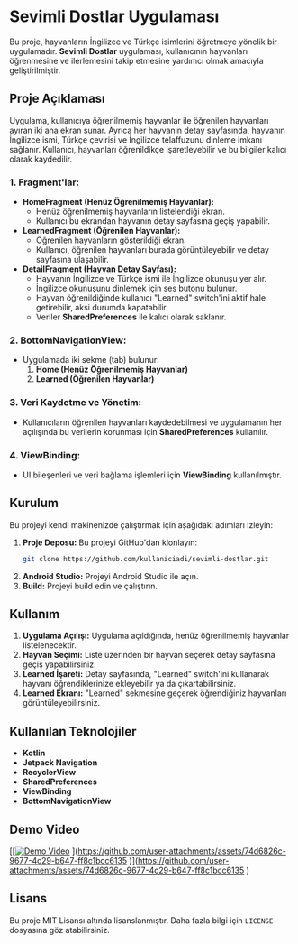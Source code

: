# Sevimli Dostlar Uygulaması

Bu proje, hayvanların İngilizce ve Türkçe isimlerini öğretmeye yönelik bir uygulamadır. **Sevimli Dostlar** uygulaması, kullanıcının hayvanları öğrenmesine ve ilerlemesini takip etmesine yardımcı olmak amacıyla geliştirilmiştir.

## Proje Açıklaması

Uygulama, kullanıcıya öğrenilmemiş hayvanlar ile öğrenilen hayvanları ayıran iki ana ekran sunar. Ayrıca her hayvanın detay sayfasında, hayvanın İngilizce ismi, Türkçe çevirisi ve İngilizce telaffuzunu dinleme imkanı sağlanır. Kullanıcı, hayvanları öğrenildikçe işaretleyebilir ve bu bilgiler kalıcı olarak kaydedilir.

### 1. **Fragment'lar:**
   - **HomeFragment (Henüz Öğrenilmemiş Hayvanlar):**
     - Henüz öğrenilmemiş hayvanların listelendiği ekran.
     - Kullanıcı bu ekrandan hayvanın detay sayfasına geçiş yapabilir.
   - **LearnedFragment (Öğrenilen Hayvanlar):**
     - Öğrenilen hayvanların gösterildiği ekran.
     - Kullanıcı, öğrenilen hayvanları burada görüntüleyebilir ve detay sayfasına ulaşabilir.
   - **DetailFragment (Hayvan Detay Sayfası):**
     - Hayvanın İngilizce ve Türkçe ismi ile İngilizce okunuşu yer alır.
     - İngilizce okunuşunu dinlemek için ses butonu bulunur.
     - Hayvan öğrenildiğinde kullanıcı "Learned" switch'ini aktif hale getirebilir, aksi durumda kapatabilir.
     - Veriler **SharedPreferences** ile kalıcı olarak saklanır.

### 2. **BottomNavigationView:**
   - Uygulamada iki sekme (tab) bulunur:
     1. **Home (Henüz Öğrenilmemiş Hayvanlar)**
     2. **Learned (Öğrenilen Hayvanlar)**

### 3. **Veri Kaydetme ve Yönetim:**
   - Kullanıcıların öğrenilen hayvanları kaydedebilmesi ve uygulamanın her açılışında bu verilerin korunması için **SharedPreferences** kullanılır.

### 4. **ViewBinding:**
   - UI bileşenleri ve veri bağlama işlemleri için **ViewBinding** kullanılmıştır.

## Kurulum

Bu projeyi kendi makinenizde çalıştırmak için aşağıdaki adımları izleyin:

1. **Proje Deposu:** Bu projeyi GitHub'dan klonlayın:
    ```bash
    git clone https://github.com/kullaniciadi/sevimli-dostlar.git
    ```
2. **Android Studio:** Projeyi Android Studio ile açın.
3. **Build:** Projeyi build edin ve çalıştırın.

## Kullanım

1. **Uygulama Açılışı:** Uygulama açıldığında, henüz öğrenilmemiş hayvanlar listelenecektir.
2. **Hayvan Seçimi:** Liste üzerinden bir hayvan seçerek detay sayfasına geçiş yapabilirsiniz.
3. **Learned İşareti:** Detay sayfasında, "Learned" switch'ini kullanarak hayvanı öğrendiklerinize ekleyebilir ya da çıkartabilirsiniz.
4. **Learned Ekranı:** "Learned" sekmesine geçerek öğrendiğiniz hayvanları görüntüleyebilirsiniz.

## Kullanılan Teknolojiler

- **Kotlin**
- **Jetpack Navigation**
- **RecyclerView**
- **SharedPreferences**
- **ViewBinding**
- **BottomNavigationView**

## Demo Video

[[[![Demo Video](https://img.youtube.com/vi/wd-VVGRSD_E/0.jpg)](https://www.youtube.com/shorts/wd-VVGRSD_E)
](https://github.com/user-attachments/assets/74d6826c-9677-4c29-b647-ff8c1bcc6135
)](https://github.com/user-attachments/assets/74d6826c-9677-4c29-b647-ff8c1bcc6135
)
## Lisans

Bu proje MIT Lisansı altında lisanslanmıştır. Daha fazla bilgi için `LICENSE` dosyasına göz atabilirsiniz.
